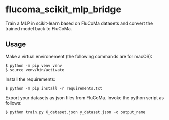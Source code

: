 # flucoma_scikit_mlp_bridge
Train a MLP in scikit-learn based on FluCoMa datasets and convert the trained model back to FluCoMa.

## Usage
Make a virtual environement (the following commands are for macOS):
```
$ python -m pip venv venv
$ source venv/bin/activate
```
Install the requirements:
```
$ python -m pip install -r requirements.txt
```
Export your datasets as json files from FluCoMa. Invoke the python script as follows:
```
$ python train.py X_dataset.json y_dataset.json -o output_name
```
